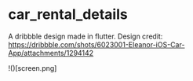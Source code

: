 # car_rental_details

A dribbble design made in flutter.
Design credit: https://dribbble.com/shots/6023001-Eleanor-iOS-Car-App/attachments/1294142

!()[screen.png]
